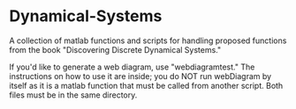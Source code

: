 # Dynamical-Systems

A collection of matlab functions and scripts for handling proposed functions from the book "Discovering Discrete Dynamical Systems."

If you'd like to generate a web diagram, use "webdiagramtest." The instructions on how to use it are inside; you do NOT run webDiagram by itself as it is a matlab function that must be called from another script. Both files must be in the same directory.
